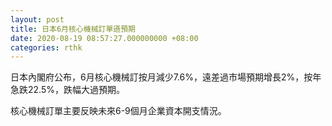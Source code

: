 ```yaml
---
layout: post
title: 日本6月核心機械訂單遜預期
date: 2020-08-19 08:57:27.000000000 +08:00
categories: rthk
---
```


日本內閣府公布，6月核心機械訂按月減少7.6%，遠差過市場預期增長2%，按年急跌22.5%，跌幅大過預期。

核心機械訂單主要反映未來6-9個月企業資本開支情況。

